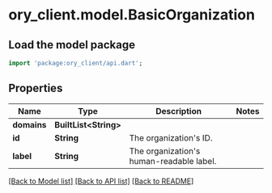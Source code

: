 # ory_client.model.BasicOrganization

## Load the model package
```dart
import 'package:ory_client/api.dart';
```

## Properties
Name | Type | Description | Notes
------------ | ------------- | ------------- | -------------
**domains** | **BuiltList&lt;String&gt;** |  | 
**id** | **String** | The organization's ID. | 
**label** | **String** | The organization's human-readable label. | 

[[Back to Model list]](../README.md#documentation-for-models) [[Back to API list]](../README.md#documentation-for-api-endpoints) [[Back to README]](../README.md)


